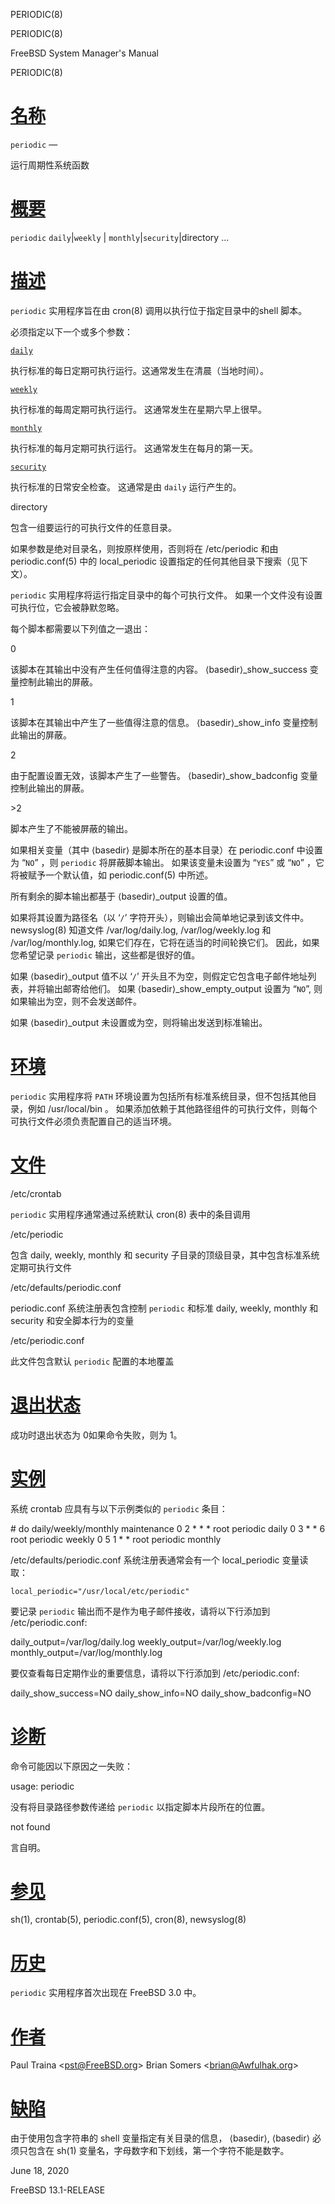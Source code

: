   PERIODIC(8)  

PERIODIC(8)

FreeBSD System Manager's Manual

PERIODIC(8)

[名称](#__u540D___u79F0_)
=======================

`periodic` —

运行周期性系统函数

[概要](#__u6982___u8981_)
=======================

`periodic` `daily`|`weekly` | `monthly`|`security`|directory ...

[描述](#__u63CF___u8FF0_)
=======================

`periodic` 实用程序旨在由 cron(8) 调用以执行位于指定目录中的shell 脚本。

必须指定以下一个或多个参数：

[`daily`](#daily)

执行标准的每日定期可执行运行。这通常发生在清晨（当地时间）。

[`weekly`](#weekly)

执行标准的每周定期可执行运行。 这通常发生在星期六早上很早。

[`monthly`](#monthly)

执行标准的每月定期可执行运行。 这通常发生在每月的第一天。

[`security`](#security)

执行标准的日常安全检查。 这通常是由 `daily` 运行产生的。

directory

包含一组要运行的可执行文件的任意目录。

如果参数是绝对目录名，则按原样使用，否则将在 /etc/periodic 和由 periodic.conf(5) 中的 local\_periodic 设置指定的任何其他目录下搜索（见下文）。

`periodic` 实用程序将运行指定目录中的每个可执行文件。 如果一个文件没有设置可执行位，它会被静默忽略。

每个脚本都需要以下列值之一退出：

0

该脚本在其输出中没有产生任何值得注意的内容。 ⟨basedir⟩\_show\_success 变量控制此输出的屏蔽。

1

该脚本在其输出中产生了一些值得注意的信息。 ⟨basedir⟩\_show\_info 变量控制此输出的屏蔽。

2

由于配置设置无效，该脚本产生了一些警告。 ⟨basedir⟩\_show\_badconfig 变量控制此输出的屏蔽。

\>2

脚本产生了不能被屏蔽的输出。

如果相关变量（其中 ⟨basedir⟩ 是脚本所在的基本目录）在 periodic.conf 中设置为 “`NO`” ，则 `periodic` 将屏蔽脚本输出。 如果该变量未设置为 “`YES`” 或 “`NO`” ，它将被赋予一个默认值，如 periodic.conf(5) 中所述。

所有剩余的脚本输出都基于 ⟨basedir⟩\_output 设置的值。

如果将其设置为路径名（以 ‘`/`’ 字符开头），则输出会简单地记录到该文件中。 newsyslog(8) 知道文件 /var/log/daily.log, /var/log/weekly.log 和 /var/log/monthly.log, 如果它们存在，它将在适当的时间轮换它们。 因此，如果您希望记录 `periodic` 输出，这些都是很好的值。

如果 ⟨basedir⟩\_output 值不以 ‘`/`’ 开头且不为空，则假定它包含电子邮件地址列表，并将输出邮寄给他们。 如果 ⟨basedir⟩\_show\_empty\_output 设置为 “`NO`”, 则如果输出为空，则不会发送邮件。

如果 ⟨basedir⟩\_output 未设置或为空，则将输出发送到标准输出。

[环境](#__u73AF___u5883_)
=======================

`periodic` 实用程序将 `PATH` 环境设置为包括所有标准系统目录，但不包括其他目录，例如 /usr/local/bin 。 如果添加依赖于其他路径组件的可执行文件，则每个可执行文件必须负责配置自己的适当环境。

[文件](#__u6587___u4EF6_)
=======================

/etc/crontab

`periodic` 实用程序通常通过系统默认 cron(8) 表中的条目调用

/etc/periodic

包含 daily, weekly, monthly 和 security 子目录的顶级目录，其中包含标准系统定期可执行文件

/etc/defaults/periodic.conf

periodic.conf 系统注册表包含控制 `periodic` 和标准 daily, weekly, monthly 和 security 和安全脚本行为的变量

/etc/periodic.conf

此文件包含默认 `periodic` 配置的本地覆盖

[退出状态](#__u9000___u51FA___u72B6___u6001_)
=========================================

成功时退出状态为 0如果命令失败，则为 1。

[实例](#__u5B9E___u4F8B_)
=======================

系统 crontab 应具有与以下示例类似的 `periodic` 条目：

\# do daily/weekly/monthly maintenance 0 2 \* \* \* root periodic daily 0 3 \* \* 6 root periodic weekly 0 5 1 \* \* root periodic monthly 

/etc/defaults/periodic.conf 系统注册表通常会有一个 local\_periodic 变量读取：

`local_periodic="/usr/local/etc/periodic"`

要记录 `periodic` 输出而不是作为电子邮件接收，请将以下行添加到 /etc/periodic.conf:

daily\_output=/var/log/daily.log weekly\_output=/var/log/weekly.log monthly\_output=/var/log/monthly.log 

要仅查看每日定期作业的重要信息，请将以下行添加到 /etc/periodic.conf:

daily\_show\_success=NO daily\_show\_info=NO daily\_show\_badconfig=NO 

[诊断](#__u8BCA___u65AD_)
=======================

命令可能因以下原因之一失败：

usage: periodic <directory of files to execute>

没有将目录路径参数传递给 `periodic` 以指定脚本片段所在的位置。

<directory> not found

言自明。

[参见](#__u53C2___u89C1_)
=======================

sh(1), crontab(5), periodic.conf(5), cron(8), newsyslog(8)

[历史](#__u5386___u53F2_)
=======================

`periodic` 实用程序首次出现在 FreeBSD 3.0 中。

[作者](#__u4F5C___u8005_)
=======================

Paul Traina <[pst@FreeBSD.org](mailto:pst@FreeBSD.org)\> Brian Somers <[brian@Awfulhak.org](mailto:brian@Awfulhak.org)\>

[缺陷](#__u7F3A___u9677_)
=======================

由于使用包含字符串的 shell 变量指定有关目录的信息， ⟨basedir⟩, ⟨basedir⟩ 必须只包含在 sh(1) 变量名，字母数字和下划线，第一个字符不能是数字。

June 18, 2020

FreeBSD 13.1-RELEASE